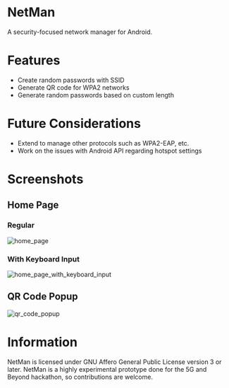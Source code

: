 # NetMan

A security-focused network manager for Android.

# Features

- Create random passwords with SSID
- Generate QR code for WPA2 networks
- Generate random passwords based on custom length

# Future Considerations

- Extend to manage other protocols such as WPA2-EAP, etc.
- Work on the issues with Android API regarding hotspot settings

# Screenshots

## Home Page

### Regular

![home_page](/docs/static/images/home_1.jpg "Home Page")

### With Keyboard Input

![home_page_with_keyboard_input](/docs/static/images/home.jpg "Home Page with Keyboard Input")

## QR Code Popup

![qr_code_popup](/docs/static/images/qr_popup.jpg "QR Code Popup showing SSID, Password and QR code")

# Information

NetMan is licensed under GNU Affero General Public License version 3 or later.
NetMan is a highly experimental prototype done for the 5G and Beyond hackathon, so contributions are welcome.
